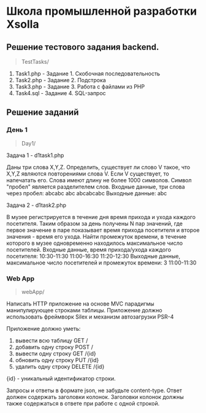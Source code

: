 # Школа промышленной разработки Xsolla
## Решение тестового задания backend.
> TestTasks/
1. Task1.php - Задание 1. Скобочная последовательность
2. Task2.php - Задание 2. Подстрока
3. Task3.php - Задание 3. Работа с файлами из PHP
4. Task4.sql - Задание 4. SQL-запрос


## Решение заданий
### День 1
> Day1/

Задача 1 - d1task1.php

Даны три слова X,Y,Z. Определить, существует ли слово V такое, что X,Y,Z являются повторениями слова V. Если V существует, то напечатать его. Слова имеют длину не более 1000 символов. Символ "пробел" является разделителем слов.
Входные данные, три слова через пробел: abcabc abc abcabcabc
Выходные данные:  abc

Задача 2 - d1task2.php

В музее регистрируется в течение дня время прихода и ухода каждого посетителя. Таким образом за день получены N пар значений, где первое значение в паре показывает время прихода посетителя и второе значения - время его ухода. Найти промежуток времени, в течение которого в музее одновременно находилось максимальное число посетителей.
Входные данные, время прихода/ухода каждого посетителя: 10:30-11:30 11:00-16:30 11:20-12:30
Выходные данные, максимальное число посетителей и промежуток времени: 3 11:00-11:30

### Web App
> webApp/

Написать HTTP приложение на основе MVC парадигмы манипулирующее строками таблицы.
Приложение должно использовать фреймворк Silex и механизм автозагрузки PSR-4

Приложение должно уметь:
1. вывести всю таблицу  GET /
2. добавить одну строку POST /
3. вывести одну строку GET /{id}
4. обновить одну строку  PUT /{id}
5. удалить одну строку DELETE /{id}

 {id}  - уникальный идентификатор строки.

Запросы и ответы в формате json, не забудьте content-type. Ответ должен содержать заголовки колонок. Заголовки колонок должны также содержаться в ответе при работе с одной строкой.
